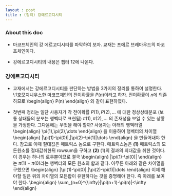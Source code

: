 ```yaml
---
layout : post 
title : (정리) 강에르고디시티 
---
```


### About this doc

- 마코프체인의 강 에르고디시티를 파악하여 보자. 교재는 프에르 브레마우드의 마코프체인이다. 

- 강에르고디시티의 내용은 챕터 12에 나온다.  

### 강에르고디시티 

- 교재에서는 강에르고디시티를 판단하는 방법을 3가지의 정리를 통하여 설명한다. 넌호모지니우스한 마코프체인의 전이확률을 $P(n)$이라고 하자. 전이확률이 $n$에 의존하므로 
\begin{align}
P(n)
\end{align}
와 같이 표현하였다. 

- 첫번째 정리는 일단 사용자가 각 전이확률 $P(1),P(2),\dots$ 에 대한 정상상태분포 (보통 상태들의 분포는 행벡터로 표현됨) $\pi(1),\pi(2),\dots$ 의 존재성을 보일 수 있는 상황을 가정한다. 그다음에는 무엇을 해야 할까? 사용자는 아래의 행벡터열 
\begin{align}
\pi(1),\pi(2),\dots
\end{align}
을 이용하여 행벡터의 차이열 
\begin{align}
\|\pi(1)-\pi(0)\|,\|\pi(2)-\pi(1)\|\dots
\end{align}
을 만들어내야 한다. 참고로 이때 절대값은 매트릭스 놈으로 구한다. 매트릭스놈은 **(1)** 매트릭스의 모든원소를 절대값취한뒤 rowsum을 구하고 **(2)** (1)의 결과의 최대값을 취한 것이다. 이 경우는 하나의 로우뿐이므로 결국 
\begin{align}
\|\pi(1)-\pi(0)\|
\end{align}
는 $\pi(1)-\pi(0)$라는 행벡터의 모든 원소의 합과 같다. 아무튼 아래와 같은 차이열을 구했으면 
\begin{align}
\|\pi(1)-\pi(0)\|,\|\pi(2)-\pi(1)\|\dots
\end{align}
이제 해야할 일은 위의 차이열의 모든합이 유한하다는 것을 증명해야 한다. 즉 아래를 보여야 한다. 
\begin{align}
\sum_{n=0}^{\infty}\|\pi(n+1)-\pi(n)\|<\infty
\end{align}
